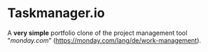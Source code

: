 # Taskmanager.io

A **very simple** portfolio clone of the project management tool "_monday.com_" (https://monday.com/lang/de/work-management).

